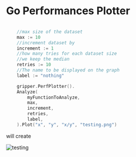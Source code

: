 # Go Performances Plotter

```go

    //max size of the dataset
    max := 10
    //increment dataset by 
    increment := 1
    //how many tries for each dataset size
    //we keep the median
	retries := 10
    //The name to be displayed on the graph
    label := "nothing"

    gripper.PerfPlotter().
    Analyze(
        myFunctionToAnalyze,
        max,
        increment,
        retries,
        label,
    ).Plot("x", "y", "x/y", "testing.png")
```

will create 

![testing](https://user-images.githubusercontent.com/7218861/26939121-495119b4-4c44-11e7-9d87-b797aee5ffc8.png)
